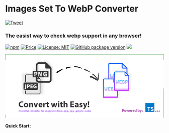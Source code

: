 # Images Set To WebP Converter

 [![Tweet](https://img.shields.io/twitter/url/http/shields.io.svg?style=social)](https://twitter.com/intent/tweet?text=See&url=https://github.com/BiosBoy/images-set-to-webp-converter&via=svyat770&hashtags=js,jsx,webp,checker,images-set-to-webp-converter,webp,html,css)

### The easist way to check webp support in any browser!

[![npm](https://badgen.net/npm/v/images-set-to-webp-converter)](https://www.npmjs.com/package/images-set-to-webp-converter) [![Price](https://img.shields.io/badge/price-FREE-purple.svg)](https://github.com/BiosBoy/images-set-to-webp-converter/blob/master/LICENSE) [![License: MIT](https://img.shields.io/badge/license-MIT-yellow.svg)](https://github.com/BiosBoy/images-set-to-webp-converter/blob/master/LICENSE) [![GitHub package version](https://img.shields.io/badge/version-1.1.0-green.svg)](https://github.com/BiosBoy/images-set-to-webp-converter) ![](https://img.badgesize.io/biosboy/images-set-to-webp-converter/master/index.js.svg)



![logo_image](https://raw.githubusercontent.com/BiosBoy/images-set-to-webp-converter/master/web-converter_logo.jpg)

**Quick Start:**
